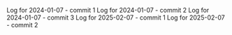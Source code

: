 Log for 2024-01-07 - commit 1
Log for 2024-01-07 - commit 2
Log for 2024-01-07 - commit 3
Log for 2025-02-07 - commit 1
Log for 2025-02-07 - commit 2

